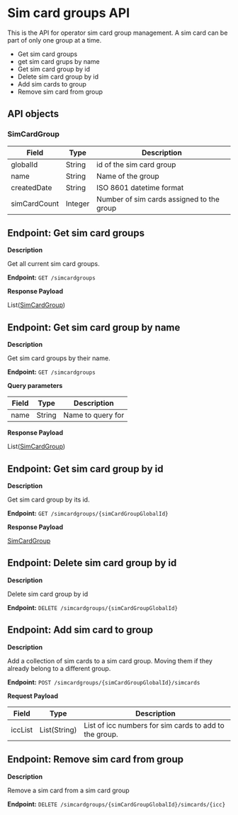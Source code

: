 # Sim card groups API
This is the API for operator sim card group management.
A sim card can be part of only one group at a time.

* Get sim card groups
* get sim card grups by name
* Get sim card group by id
* Delete sim card group by id
* Add sim cards to group
* Remove sim card from group

## API objects

### SimCardGroup
Field        	| Type          | Description
------------ 	| ------------- | ------------
globalId 		| String        | id of the sim card group
name 	        | String        | Name of the group
createdDate 	| String        | ISO 8601 datetime format
simCardCount 	| Integer       | Number of sim cards assigned to the group

## Endpoint: Get sim card groups

**Description**

Get all current sim card groups.

**Endpoint:** `GET /simcardgroups`

**Response Payload**

List([SimCardGroup](/api/simcard-groups/#simcardgroup))

## Endpoint: Get sim card group by name

**Description**

Get sim card groups by their name.

**Endpoint:** `GET /simcardgroups`

**Query parameters**

Field        	| Type          | Description
------------ 	| ------------- | ------------
name 		    | String        | Name to query for

**Response Payload**

List([SimCardGroup](/api/simcard-groups/#simcardgroup))

## Endpoint: Get sim card group by id

**Description**

Get sim card group by its id.

**Endpoint:** `GET /simcardgroups/{simCardGroupGlobalId}`

**Response Payload**

[SimCardGroup](/api/simcard-groups/#simcardgroup)

## Endpoint: Delete sim card group by id

**Description**

Delete sim card group by id

**Endpoint:** `DELETE /simcardgroups/{simCardGroupGlobalId}`

## Endpoint: Add sim card to group

**Description**

Add a collection of sim cards to a sim card group. Moving them if they already belong to a different group.

**Endpoint:** `POST /simcardgroups/{simCardGroupGlobalId}/simcards`

**Request Payload**

Field        	| Type          | Description
------------ 	| ------------- | ------------
iccList 		| List(String)  | List of icc numbers for sim cards to add to the group.

## Endpoint: Remove sim card from group

**Description**

Remove a sim card from a sim card group

**Endpoint:** `DELETE /simcardgroups/{simCardGroupGlobalId}/simcards/{icc}`
